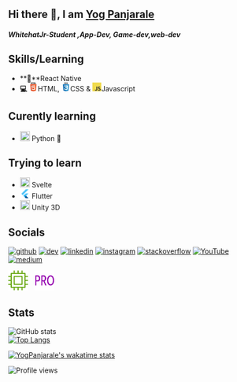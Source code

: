 ## Hi there 👋, I am [Yog Panjarale](https://github.com/YogPanjarale)
##### WhitehatJr-Student ,App-Dev, Game-dev,web-dev
## Skills/Learning
<!--* <img height="18" width="18" style="fill:'#00ff00;" src="https://unpkg.com/simple-icons@v4/icons/react.svg" />  React-->
* **📱**React Native
* **💻** <img height="18" width="18" style="fill:'#00ff00;" src="https://raw.githubusercontent.com/github/explore/80688e429a7d4ef2fca1e82350fe8e3517d3494d/topics/html/html.png" />HTML, <img height="18" width="18" style="fill:'#00ff00;" src="https://raw.githubusercontent.com/github/explore/80688e429a7d4ef2fca1e82350fe8e3517d3494d/topics/css/css.png" />CSS & <img height="18" width="18" style="fill:'#00ff00;" src="https://raw.githubusercontent.com/github/explore/80688e429a7d4ef2fca1e82350fe8e3517d3494d/topics/javascript/javascript.png" />Javascript  
## Curently learning 
* <img height="20" width="20" src="https://unpkg.com/simple-icons@v4/icons/python.svg" /> Python 🐍
## Trying to learn 
* <img height="20" width="20" src="https://unpkg.com/simple-icons@v4/icons/svelte.svg" /> Svelte
* <img height="20" width="20" style="fill:'#01f" src="https://raw.githubusercontent.com/github/explore/80688e429a7d4ef2fca1e82350fe8e3517d3494d/topics/flutter/flutter.png" /> Flutter
* <img height="20" width="20" style="position:relative;bottom:50" src="https://unpkg.com/simple-icons@v4/icons/unity.svg" /> Unity 3D

## Socials 
[<img src='https://cdn.jsdelivr.net/npm/simple-icons@3.0.1/icons/github.svg' alt='github' height='40'>](https://github.com/https://github.com/YogPanjarale)  [<img src='https://cdn.jsdelivr.net/npm/simple-icons@3.0.1/icons/dev-dot-to.svg' alt='dev' height='40'>](https://dev.to/yogpanjarale)  [<img src='https://cdn.jsdelivr.net/npm/simple-icons@3.0.1/icons/linkedin.svg' alt='linkedin' height='40'>](https://www.linkedin.com/in/yog-panjarale-99b15b1b0//)  [<img src='https://cdn.jsdelivr.net/npm/simple-icons@3.0.1/icons/instagram.svg' alt='instagram' height='40'>](https://www.instagram.com/yogpanjarale/)  [<img src='https://cdn.jsdelivr.net/npm/simple-icons@3.0.1/icons/stackoverflow.svg' alt='stackoverflow' height='40'>](https://stackoverflow.com/users/14253516/yog-panjarale)  [<img src='https://cdn.jsdelivr.net/npm/simple-icons@3.0.1/icons/youtube.svg' alt='YouTube' height='40'>](https://www.youtube.com/channel/UCyeK6QtX7dY3HBVAV7-IRYQ)  [<img src='https://cdn.jsdelivr.net/npm/simple-icons@3.0.1/icons/medium.svg' alt='medium' height='40'>](https://medium.com/@yog.panjarale)  

<a href='https://docs.github.com/en/developers'><img src='https://raw.githubusercontent.com/acervenky/animated-github-badges/master/assets/devbadge.gif' width='40' height='40'></a> <a href='https://github.com/pricing'><img src='https://raw.githubusercontent.com/acervenky/animated-github-badges/master/assets/pro.gif' width='40' height='40'></a> 


## Stats


![GitHub stats](https://github-readme-stats.vercel.app/api?username=YogPanjarale&show_icons=true)  
[![Top Langs](https://github-readme-stats.vercel.app/api/top-langs/?username=YogPanjarale&langs_count=10&layout=compact)](https://github.com/anuraghazra/github-readme-stats)

[![YogPanjarale's wakatime stats](https://github-readme-stats.vercel.app/api/wakatime?username=YogPanjarale&layout=compact)](https://github.com/anuraghazra/github-readme-stats)


![Profile views](https://gpvc.arturio.dev/YogPanjarale)  
